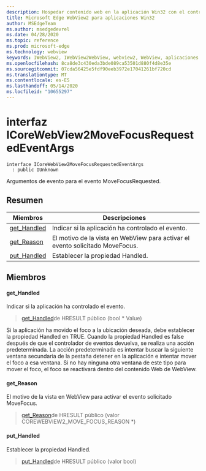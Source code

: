 ```yaml
---
description: Hospedar contenido web en la aplicación Win32 con el control Microsoft Edge WebView2
title: Microsoft Edge WebView2 para aplicaciones Win32
author: MSEdgeTeam
ms.author: msedgedevrel
ms.date: 04/28/2020
ms.topic: reference
ms.prod: microsoft-edge
ms.technology: webview
keywords: IWebView2, IWebView2WebView, webview2, WebView, aplicaciones Win32, Win32, Edge, ICoreWebView2, ICoreWebView2Controller, control de explorador, HTML Edge
ms.openlocfilehash: 8ca8de3c430eda3bde089ca53501d880f4d8e35e
ms.sourcegitcommit: 07cda56425e5fdf90eeb3972e17041261bf720cd
ms.translationtype: MT
ms.contentlocale: es-ES
ms.lasthandoff: 05/14/2020
ms.locfileid: "10655297"
---
```

# interfaz ICoreWebView2MoveFocusRequestedEventArgs 

```
interface ICoreWebView2MoveFocusRequestedEventArgs
  : public IUnknown
```

Argumentos de evento para el evento MoveFocusRequested.

## Resumen

 Miembros                        | Descripciones
--------------------------------|---------------------------------------------
[get_Handled](#get_handled) | Indicar si la aplicación ha controlado el evento.
[get_Reason](#get_reason) | El motivo de la vista en WebView para activar el evento solicitado MoveFocus.
[put_Handled](#put_handled) | Establecer la propiedad Handled.

## Miembros

#### get_Handled 

Indicar si la aplicación ha controlado el evento.

> [get_Handled](#get_handled)de HRESULT público (bool * Value)

Si la aplicación ha movido el foco a la ubicación deseada, debe establecer la propiedad Handled en TRUE. Cuando la propiedad Handled es false después de que el controlador de eventos devuelva, se realiza una acción predeterminada. La acción predeterminada es intentar buscar la siguiente ventana secundaria de la pestaña detener en la aplicación e intentar mover el foco a esa ventana. Si no hay ninguna otra ventana de este tipo para mover el foco, el foco se reactivará dentro del contenido Web de WebView.

#### get_Reason 

El motivo de la vista en WebView para activar el evento solicitado MoveFocus.

> [get_Reason](#get_reason)de HRESULT público (valor COREWEBVIEW2_MOVE_FOCUS_REASON *)

#### put_Handled 

Establecer la propiedad Handled.

> [put_Handled](#put_handled)de HRESULT público (valor bool)

